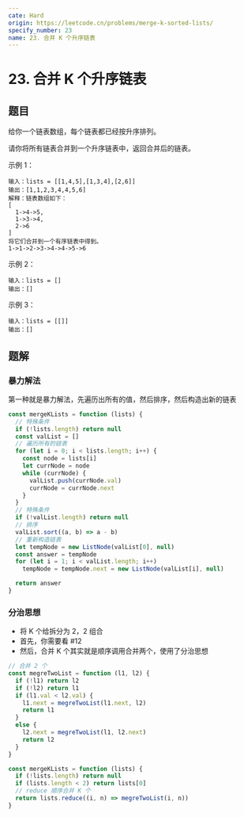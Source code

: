 ```yaml
---
cate: Hard
origin: https://leetcode.cn/problems/merge-k-sorted-lists/
specify_number: 23
name: 23. 合并 K 个升序链表
---
```


# 23. 合并 K 个升序链表

## 题目

给你一个链表数组，每个链表都已经按升序排列。

请你将所有链表合并到一个升序链表中，返回合并后的链表。


示例 1：

```
输入：lists = [[1,4,5],[1,3,4],[2,6]]
输出：[1,1,2,3,4,4,5,6]
解释：链表数组如下：
[
  1->4->5,
  1->3->4,
  2->6
]
将它们合并到一个有序链表中得到。
1->1->2->3->4->4->5->6
```

示例 2：

```
输入：lists = []
输出：[]
```


示例 3：

```
输入：lists = [[]]
输出：[]
```

## 题解

### 暴力解法

第一种就是暴力解法，先遍历出所有的值，然后排序，然后构造出新的链表

```js
const mergeKLists = function (lists) {
  // 特殊条件
  if (!lists.length) return null
  const valList = []
  // 遍历所有的链表
  for (let i = 0; i < lists.length; i++) {
    const node = lists[i]
    let currNode = node
    while (currNode) {
      valList.push(currNode.val)
      currNode = currNode.next
    }
  }
  // 特殊条件
  if (!valList.length) return null
  // 排序
  valList.sort((a, b) => a - b)
  // 重新构造链表
  let tempNode = new ListNode(valList[0], null)
  const answer = tempNode
  for (let i = 1; i < valList.length; i++)
    tempNode = tempNode.next = new ListNode(valList[i], null)

  return answer
}
```

### 分治思想

- 将 K 个给拆分为 2，2 组合
- 首先，你需要看 #12
- 然后，合并 K 个其实就是顺序调用合并两个，使用了分治思想

```js
// 合并 2 个
const megreTwoList = function (l1, l2) {
  if (!l1) return l2
  if (!l2) return l1
  if (l1.val < l2.val) {
    l1.next = megreTwoList(l1.next, l2)
    return l1
  }
  else {
    l2.next = megreTwoList(l1, l2.next)
    return l2
  }
}

const mergeKLists = function (lists) {
  if (!lists.length) return null
  if (lists.length < 2) return lists[0]
  // reduce 顺序合并 K 个
  return lists.reduce((i, n) => megreTwoList(i, n))
}
```